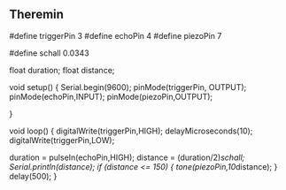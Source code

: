 
## Theremin

#define triggerPin 3
#define echoPin 4
#define piezoPin 7

#define schall 0.0343

float duration;
float distance;


void setup() {
  Serial.begin(9600);
  pinMode(triggerPin, OUTPUT);
  pinMode(echoPin,INPUT);
  pinMode(piezoPin,OUTPUT);
  

}

void loop() {
  digitalWrite(triggerPin,HIGH);
  delayMicroseconds(10);
  digitalWrite(triggerPin,LOW);

  duration = pulseIn(echoPin,HIGH);
  distance = (duration/2)*schall;
  Serial.println(distance);
  if (distance <= 150) {
    tone(piezoPin,10*distance);
  }
  delay(500);
}